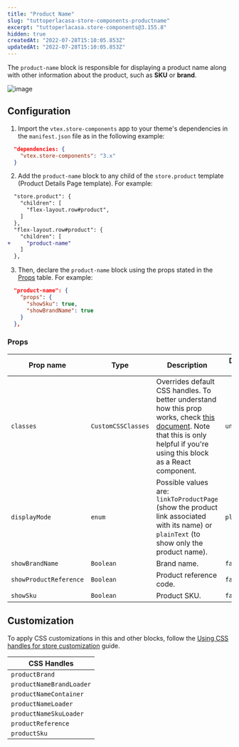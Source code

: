 ```yaml
---
title: "Product Name"
slug: "tuttoperlacasa-store-components-productname"
excerpt: "tuttoperlacasa.store-components@3.155.8"
hidden: true
createdAt: "2022-07-28T15:10:05.853Z"
updatedAt: "2022-07-28T15:10:05.853Z"
---
```

The `product-name` block is responsible for displaying a product name along with other information about the product, such as **SKU** or **brand**.

![image](https://user-images.githubusercontent.com/284515/70231165-8f6b4200-1738-11ea-9f06-3583c08fc693.png)

## Configuration

1. Import the `vtex.store-components` app to your theme's dependencies in the `manifest.json` file as in the following example:

```json
  "dependencies: {
    "vtex.store-components": "3.x"
  }
```

2. Add the `product-name` block to any child of the `store.product` template (Product Details Page template). For example:

```diff
  "store.product": {
    "children": [
      "flex-layout.row#product",
    ]
  },
  "flex-layout.row#product": {
    "children": [
+     "product-name"
    ]
  },
```

3. Then, declare the `product-name` block using the props stated in the [Props](#props) table. For example:

```json
  "product-name": {
    "props": {
      "showSku": true,
      "showBrandName": true
    }
  },
```

### Props

| Prop name | Type | Description | Default value |
| --- | --- | --- | ---| 
| `classes` | `CustomCSSClasses` | Overrides default CSS handles. To better understand how this prop works, check [this document](https://github.com/vtex-apps/css-handles#usecustomclasses). Note that this is only helpful if you're using this block as a React component. | `undefined` |
| `displayMode` | `enum` | Possible values are: `linkToProductPage` (show the product link associated with its name) or `plainText` (to show only the product name). | `plainText`| 
| `showBrandName` | `Boolean` | Brand name. | `false`| 
| `showProductReference` | `Boolean` | Product reference code. | `false`| 
| `showSku` | `Boolean` | Product SKU. | `false` |

## Customization

To apply CSS customizations in this and other blocks, follow the [Using CSS handles for store customization](https://developers.vtex.com/vtex-developer-docs/docs/vtex-io-documentation-using-css-handles-for-store-customization) guide.

| CSS Handles |
| --- |
| `productBrand` |
| `productNameBrandLoader` |
| `productNameContainer` |
| `productNameLoader` |
| `productNameSkuLoader` |
| `productReference` |
| `productSku` |